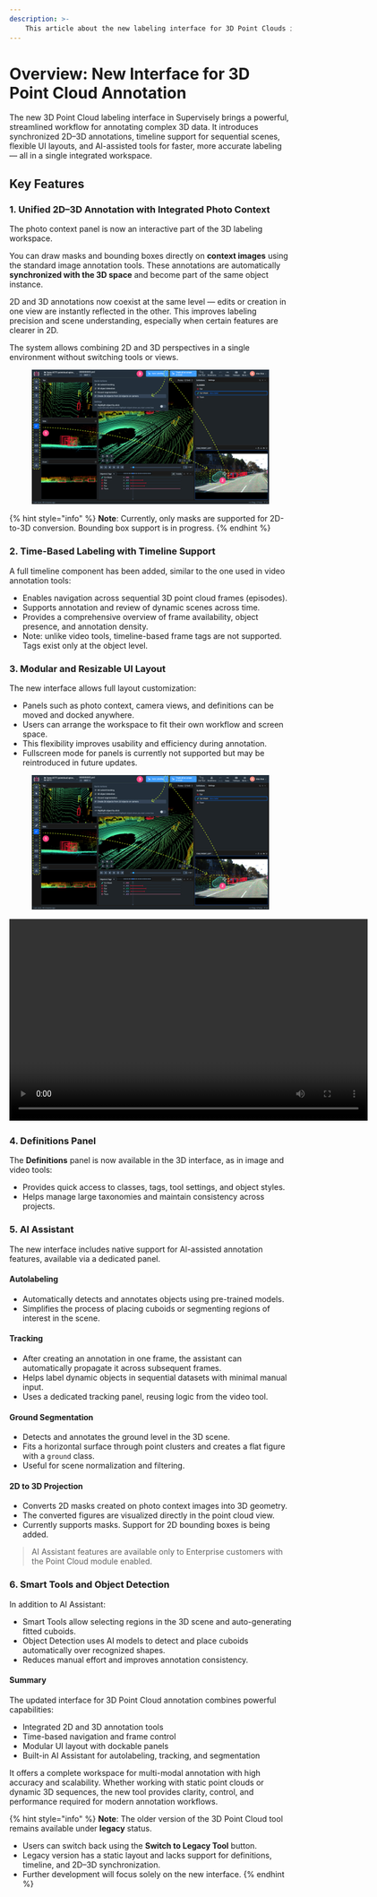 ```yaml
---
description: >-
    This article about the new labeling interface for 3D Point Clouds in Supervisely that introduces a significantly enhanced workflow, offering extended functionality and improved usability.
---
```


# Overview: New Interface for 3D Point Cloud Annotation

The new 3D Point Cloud labeling interface in Supervisely brings a powerful, streamlined workflow for annotating complex 3D data. It introduces synchronized 2D–3D annotations, timeline support for sequential scenes, flexible UI layouts, and AI-assisted tools for faster, more accurate labeling — all in a single integrated workspace.

## Key Features

### 1. Unified 2D–3D Annotation with Integrated Photo Context

The photo context panel is now an interactive part of the 3D labeling workspace.

You can draw masks and bounding boxes directly on **context images** using the standard image annotation tools. These annotations are automatically **synchronized with the 3D space** and become part of the same object instance.

2D and 3D annotations now coexist at the same level — edits or creation in one view are instantly reflected in the other. This improves labeling precision and scene understanding, especially when certain features are clearer in 2D.

The system allows combining 2D and 3D perspectives in a single environment without switching tools or views.

<figure><img src="../../.gitbook/assets/3d-pc-episode/3d-pc-Photo Context.jpg" alt=""><figcaption></figcaption></figure>

{% hint style="info" %}
**Note**: Currently, only masks are supported for 2D-to-3D conversion. Bounding box support is in progress.
{% endhint %}

### 2. Time-Based Labeling with Timeline Support

A full timeline component has been added, similar to the one used in video annotation tools:

- Enables navigation across sequential 3D point cloud frames (episodes).
- Supports annotation and review of dynamic scenes across time.
- Provides a comprehensive overview of frame availability, object presence, and annotation density.
- Note: unlike video tools, timeline-based frame tags are not supported. Tags exist only at the object level.

### 3. Modular and Resizable UI Layout

The new interface allows full layout customization:

- Panels such as photo context, camera views, and definitions can be moved and docked anywhere.
- Users can arrange the workspace to fit their own workflow and screen space.
- This flexibility improves usability and efficiency during annotation.
- Fullscreen mode for panels is currently not supported but may be reintroduced in future updates.

<figure><img src="../../.gitbook/assets/3d-pc-episode/3d-pc-Photo Context.jpg" alt=""><figcaption></figcaption></figure>

<video width="640" height="360" controls>
  <source src="https://github.com/supervisely/docs/raw/refs/heads/3d-pcd/.gitbook/assets/3d-pc-episode/3d-pcd-ui-resize.mp4" type="video/mp4">
  Resize UI
</video>


### 4. Definitions Panel

The **Definitions** panel is now available in the 3D interface, as in image and video tools:

- Provides quick access to classes, tags, tool settings, and object styles.
- Helps manage large taxonomies and maintain consistency across projects.

### 5. AI Assistant

The new interface includes native support for AI-assisted annotation features, available via a dedicated panel.

#### Autolabeling

- Automatically detects and annotates objects using pre-trained models.
- Simplifies the process of placing cuboids or segmenting regions of interest in the scene.

#### Tracking

- After creating an annotation in one frame, the assistant can automatically propagate it across subsequent frames.
- Helps label dynamic objects in sequential datasets with minimal manual input.
- Uses a dedicated tracking panel, reusing logic from the video tool.

#### Ground Segmentation

- Detects and annotates the ground level in the 3D scene.
- Fits a horizontal surface through point clusters and creates a flat figure with a `ground` class.
- Useful for scene normalization and filtering.

#### 2D to 3D Projection

- Converts 2D masks created on photo context images into 3D geometry.
- The converted figures are visualized directly in the point cloud view.
- Currently supports masks. Support for 2D bounding boxes is being added.

> AI Assistant features are available only to Enterprise customers with the Point Cloud module enabled.

### 6. Smart Tools and Object Detection

In addition to AI Assistant:

- Smart Tools allow selecting regions in the 3D scene and auto-generating fitted cuboids.
- Object Detection uses AI models to detect and place cuboids automatically over recognized shapes.
- Reduces manual effort and improves annotation consistency.

#### Summary

The updated interface for 3D Point Cloud annotation combines powerful capabilities:

- Integrated 2D and 3D annotation tools
- Time-based navigation and frame control
- Modular UI layout with dockable panels
- Built-in AI Assistant for autolabeling, tracking, and segmentation

It offers a complete workspace for multi-modal annotation with high accuracy and scalability. Whether working with static point clouds or dynamic 3D sequences, the new tool provides clarity, control, and performance required for modern annotation workflows.

{% hint style="info" %}
**Note**: The older version of the 3D Point Cloud tool remains available under **legacy** status.

- Users can switch back using the **Switch to Legacy Tool** button.
- Legacy version has a static layout and lacks support for definitions, timeline, and 2D–3D synchronization.
- Further development will focus solely on the new interface.
{% endhint %}
